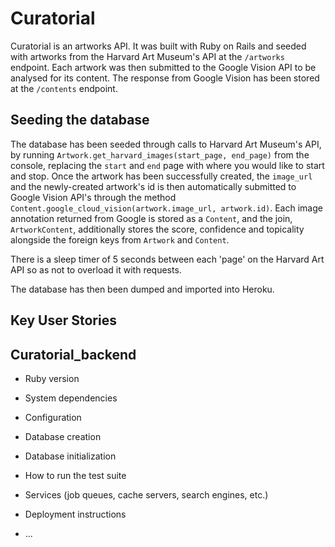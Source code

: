 # Curatorial

Curatorial is an artworks API. It was built with Ruby on Rails and seeded with artworks from the Harvard Art Museum's API at the `/artworks` endpoint. Each artwork was then submitted to the Google Vision API to be analysed for its content. The response from Google Vision has been stored at the `/contents` endpoint. 

## Seeding the database
The database has been seeded through calls to Harvard Art Museum's API, by running `Artwork.get_harvard_images(start_page, end_page)` from the console, replacing the `start` and `end` page with where you would like to start and stop. Once the artwork has been successfully created, the `image_url` and the newly-created artwork's id is then automatically submitted to Google Vision API's through the method `Content.google_cloud_vision(artwork.image_url, artwork.id)`. Each image annotation returned from Google is stored as a `Content`, and the join, `ArtworkContent`, additionally stores the score, confidence and topicality alongside the foreign keys from `Artwork` and `Content`. 

There is a sleep timer of 5 seconds between each 'page' on the Harvard Art API so as not to overload it with requests. 

The database has then been dumped and imported into Heroku. 

## Key User Stories


## Curatorial_backend

* Ruby version

* System dependencies

* Configuration

* Database creation

* Database initialization

* How to run the test suite

* Services (job queues, cache servers, search engines, etc.)

* Deployment instructions

* ...

